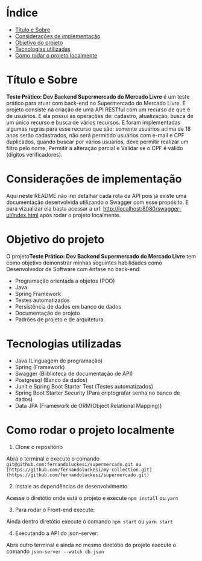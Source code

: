 # Índice

- [Título e Sobre](#título-e-sobre)
- [Considerações de implementação](#considerações-de-implementação)
- [Objetivo do projeto](#objetivo-do-projeto)
- [Tecnologias utilizadas](#tecnologias-utilizadas)
- [Como rodar o projeto localmente](#como-rodar-o-projeto-localmente)

# Título e Sobre

**Teste Prático: Dev Backend Supermercado do Mercado Livre** é um teste prático para atuar com back-end no Supermercado do Mercado Livre. E projeto consiste na criação de uma API RESTful com um recurso de que é de usuários. E ela possui as operações de: cadastro, atualização, busca de um único recurso e busca de vários recursos. E foram implementadas algumas regras para esse recurso que são: somente usuários acima de 18 anos serão cadastrados, não será permitido usuários com e-mail e CPF duplicados, quando buscar por vários usuários, deve permitir realizar um filtro pelo
nome, Permitir a alteração parcial e Validar se o CPF é válido (dígitos verificadores).

# Considerações de implementação

Aqui neste README não irei detalhar cada rota da API pois já existe uma documentação desenvolvida utilizando o Swagger com esse propósito. E para vizualizar ela basta acessar a url: [http://localhost:8080/swagger-ui/index.html](http://localhost:8080/swagger-ui/index.html) após rodar o projeto localmente.

# Objetivo do projeto

O projeto**Teste Prático: Dev Backend Supermercado do Mercado Livre** tem como objetivo demonstrar minhas seguintes habilidades como Desenvolvedor de Software com ênfase no back-end:

- Programação orientada a objetos (POO)
- Java
- Spring Framework
- Testes automatizados
- Persistência de dados em banco de dados
- Documentação de projeto
- Padrões de projeto e de arquitetura.

# Tecnologias utilizadas

- Java (Linguagem de programação)
- Spring (Framework) 
- Swagger (Bliblioteca de documentação de API)
- Postgresql (Banco de dados)
- Junit e Spring Boot Starter Test (Testes automatizados)
- Spring Boot Starter Security (Para criptografar senha no banco de dados)
- Data JPA (Framework de ORM(Object Relational Mapping))

# Como rodar o projeto localmente

1. Clone o repositório

Abra o terminal e execute o comando `git@github.com:fernandoluckesi/supermercado.git ou [https://github.com/fernandoluckesi/my-collection.git](https://github.com/fernandoluckesi/supermercado.git)`

2. Instale as dependências de desenvolvimento

Acesse o diretótio onde está o projeto e execute `npm install` ou `yarn`

3. Para rodar o Front-end execute:

Ainda dentro diretótio execute o comando `npm start` ou `yarn start`

4. Executando a API do json-server:

Abra outro terminal e ainda no mesmo diretótio do projeto execute o comando `json-server --watch db.json`

